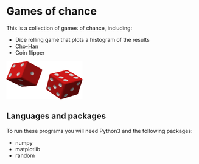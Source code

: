 # Games of chance

This is a collection of games of chance, including:
  * Dice rolling game that plots a histogram of the results
  * [Cho-Han](https://en.wikipedia.org/wiki/Ch%C5%8D-han)
  * Coin flipper

  <img src="dice.png" width="200" height="100">
  

## Languages and packages
To run these programs you will need Python3 and the following packages:
  * numpy
  * matplotlib
  * random
